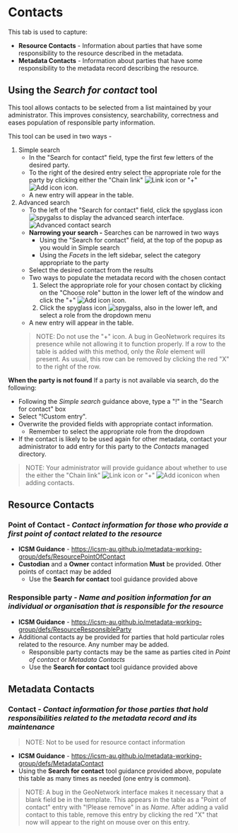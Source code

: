 # Contacts

This tab is used to capture:
* **Resource Contacts** - Information about parties that have some responsibility to the resource described in the metadata.
* **Metadata Contacts** - Information about parties that have some responsibility to the metadata record describing the resource.

## Using the _Search for contact_ tool 
This tool allows contacts to be selected from a list maintained by your administrator. This improves consistency, searchability, correctness and eases population of responsible party information.

This tool can be used in two ways -
1. Simple search
    * In the "Search for contact" field, type the first few letters of the desired party.
    * To the right of the desired entry select the appropriate role for the party by clicking either the "Chain link" ![Link icon](/image/chainlink.png) or "+" ![Add icon](/image/addIcon.png) icon. 
    * A new entry will appear in the table.
1. Advanced search
    * To the left of the "Search for contact" field, click the spyglass icon ![spygalss](/image/spyglass.png) to display the advanced search interface. ![Advanced contact search](/image/contactSearch)
    * **Narrowing your search -** Searches can be narrowed in two ways
        * Using the "Search for contact" field, at the top of the popup as you would in Simple search
        * Using the _Facets_ in the left sidebar, select the category appropriate to the party 
    * Select the desired contact from the results
    * Two ways to populate the metadata record with the chosen contact
        1. Select the appropriate role for your chosen contact by clicking on the "Choose role" button in the lower left of the window and click the "+" ![Add icon](/image/addIcon.png) icon.
        1. Click the spyglass icon ![spygalss](/image/spyglass.png), also in the lower left, and select a role from the dropdown menu
    * A new entry will appear in the table.
    > NOTE: Do not use the "+" icon. A bug in GeoNetwork requires its presence while not allowing it to function properly. If a row to the table is added with this method, only the _Role_ element will present. As usual, this row can be removed by clicking the red "X" to the right of the row.

**When the party is not found**
If a party is not available via search, do the following:
* Following the _Simple search_ guidance above, type a "!" in the "Search for contact" box
* Select "!Custom entry". 
* Overwrite the provided fields with appropriate contact information. 
   * Remember to select the appropriate role from the dropdown
* If the contact is likely to be used again for other metadata, contact your administrator to add entry for this party to the *Contacts* managed directory.

> NOTE: Your administrator will provide guidance about whether to use the either the "Chain link" ![Link icon](/image/chainlink.png) or "+" ![Add icon](/image/addIcon.png)icon when adding contacts.

## Resource Contacts
### Point of Contact - _Contact information for those who provide a first point of contact related to the resource_ 
* **ICSM Guidance** - https://icsm-au.github.io/metadata-working-group/defs/ResourcePointOfContact
* **Custodian** and a **Owner** contact information **Must** be provided. Other points of contact may be added
    * Use the **Search for contact** tool guidance provided above

### Responsible party - _Name and position information for an individual or organisation that is responsible for the resource_
* **ICSM Guidance** - https://icsm-au.github.io/metadata-working-group/defs/ResourceResponsibleParty
* Additional contacts ay be provided for parties that hold particular roles related to the resource. Any number may be added.
    * Responsible party contacts may be the same as parties cited in _Point of contact_ or _Metadata Contacts_
    * Use the **Search for contact** tool guidance provided above

## Metadata Contacts
### Contact - _Contact information for those parties that hold responsibilities related to the metadata record and its maintenance_ 
>NOTE: Not to be used for resource contact information
* **ICSM Guidance** - https://icsm-au.github.io/metadata-working-group/defs/MetadataContact
* Using the **Search for contact** tool guidance provided above, populate this table as many times as needed (one entry is common). 
>NOTE: A bug in the GeoNetwork interface makes it necessary that a blank field be in the template. This appears in the table as a  "Point of contact" entry with "!Please remove" in as _Name_. After adding a valid contact to this table, remove this entry by clicking the red "X" that now will appear to the right on mouse over on this entry.      
